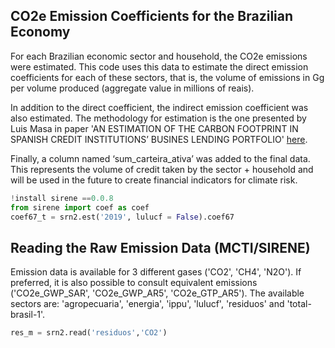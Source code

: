 ## CO2e Emission Coefficients for the Brazilian Economy

For each Brazilian economic sector and household, the CO2e emissions were estimated. This code uses this data to estimate the direct emission coefficients for each of these sectors, that is, the volume of emissions in Gg per volume produced (aggregate value in millions of reais).

In addition to the direct coefficient, the indirect emission coefficient was also estimated. The methodology for estimation is the one presented by Luis Masa in paper 'AN ESTIMATION OF THE CARBON FOOTPRINT IN SPANISH CREDIT INSTITUTIONS’ BUSINES LENDING PORTFOLIO' [here](https://repositorio.bde.es/bitstream/123456789/29610/4/do2220e.pdf).



Finally, a column named ‘sum_carteira_ativa’ was added to the final data. This represents the volume of credit taken by the sector + household and will be used in the future to create financial indicators for climate risk.

```python
!install sirene ==0.0.8
from sirene import coef as coef
coef67_t = srn2.est('2019', lulucf = False).coef67
```

## Reading the Raw Emission Data (MCTI/SIRENE)

Emission data is available for 3 different gases ('CO2', 'CH4', 'N2O'). If preferred, it is also possible to consult equivalent emissions ('CO2e_GWP_SAR', 'CO2e_GWP_AR5', 'CO2e_GTP_AR5'). The available sectors are: 'agropecuaria', 'energia', 'ippu', 'lulucf', 'residuos' and 'total-brasil-1'.

```python
res_m = srn2.read('residuos','CO2')
```


